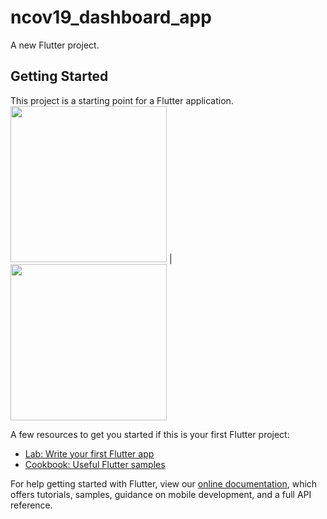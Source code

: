 # ncov19_dashboard_app

A new Flutter project.

## Getting Started

This project is a starting point for a Flutter application.
<img src="https://user-images.githubusercontent.com/15108480/117395775-0d291380-af12-11eb-95f1-53cc68dd44a0.jpg" width="250"> |
<img src="https://user-images.githubusercontent.com/15108480/117395778-0e5a4080-af12-11eb-8a0e-1cc6d43128f7.jpg" width="250">

A few resources to get you started if this is your first Flutter project:

- [Lab: Write your first Flutter app](https://flutter.dev/docs/get-started/codelab)
- [Cookbook: Useful Flutter samples](https://flutter.dev/docs/cookbook)

For help getting started with Flutter, view our
[online documentation](https://flutter.dev/docs), which offers tutorials,
samples, guidance on mobile development, and a full API reference.
